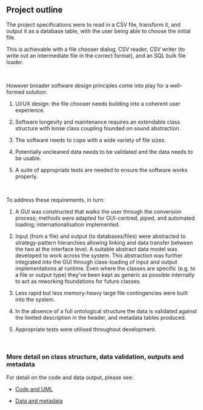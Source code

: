 ## Project outline

The project specifications were to read in a CSV file, transform it, and output it as a database table, with the user being able to choose the initial file. 


This is achievable with a file chooser dialog, CSV reader, CSV writer (to write out an intermediate file in the correct format), and an SQL bulk file loader. 

&nbsp;

However broader software design principles come into play for a well-formed solution:

1) UI/UX design: the file chooser needs building into a coherent user experience.

2) Software longevity and maintenance requires an extendable class structure with loose class coupling founded on sound abstraction.

3) The software needs to cope with a wide variety of file sizes.

4) Potentially uncleaned data needs to be validated and the data needs to be usable.

4) A suite of appropriate tests are needed to ensure the software works properly. 



&nbsp;

To address these requirements, in turn:

1) A GUI was constructed that walks the user through the conversion process; methods were adapted for GUI-centred, piped, and automated loading; internationalisation implemented.

2) Input (from a file) and output (to databases/files) were abstracted to strategy-pattern hierarchies allowing linking and data transfer between the two at the interface level. A suitable abstract data model was developed to work across the system. This abstraction was further integrated into the GUI through class-loading of input and output implementations at runtime. Even where the classes are specific (e.g. to a file or output type) they've been kept as generic as possible internally to act as reworking foundations for future classes.

3) Less rapid but less memory-heavy large file contingencies were built into the system. 

4) In the absence of a full ontological structure the data is validated against the limited description in the header, and metadata tables produced.

5) Appropriate tests were utilised throughout development. 


&nbsp;

### More detail on class structure, data validation, outputs and metadata

For detail on the code and data output, please see:

- [Code and UML](code.html) 

- [Data and metadata](data.html)

